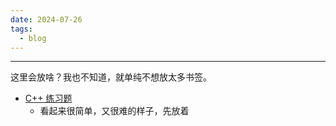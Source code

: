 ```yaml
---
date: 2024-07-26
tags:
  - blog
---
```

***

这里会放啥？我也不知道，就单纯不想放太多书签。

<!-- more -->

- [C++ 练习题](https://exercism.org/tracks/cpp/exercises)
    - 看起来很简单，又很难的样子，先放着